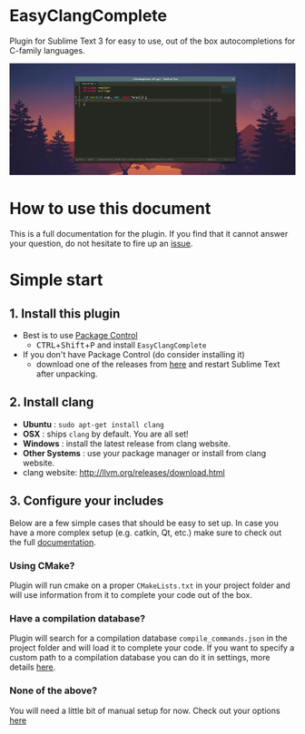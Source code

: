 # EasyClangComplete #

Plugin for Sublime Text 3 for easy to use, out of the box autocompletions for
C-family languages.

![Example](img/autocomplete.gif)

# How to use this document #
This is a full documentation for the plugin. If you find that it cannot answer your question, do not hesitate to fire up an [issue](https://github.com/niosus/EasyClangComplete/issues).

# Simple start #

## 1. Install this plugin ##
- Best is to use [Package Control](https://packagecontrol.io/installation)
  + <kbd>CTRL</kbd>+<kbd>Shift</kbd>+<kbd>P</kbd> and install
    `EasyClangComplete`
- If you don't have Package Control (do consider installing it)
  + download one of the releases from
    [here](https://github.com/niosus/EasyClangComplete/releases) and restart Sublime Text after unpacking.

## 2. Install clang ##
- **Ubuntu**        : `sudo apt-get install clang`
- **OSX**           : ships `clang` by default. You are all set!
- **Windows**       : install the latest release from clang website.
- **Other Systems** : use your package manager or install from clang website.
- clang website: http://llvm.org/releases/download.html

## 3. Configure your includes ##
Below are a few simple cases that should be easy to set up. In case you have a
more complex setup (e.g. catkin, Qt, etc.) make sure to check out the full
[documentation](configs.md).

### Using CMake? ###
Plugin will run cmake on a proper `CMakeLists.txt` in your project folder and
will use information from it to complete your code out of the box.

### Have a compilation database? ###
Plugin will search for a compilation database `compile_commands.json` in the
project folder and will load it to complete your code. If you want to specify a custom path to a compilation database you can do it in settings, more details [here](configs.md).

### None of the above? ###
You will need a little bit of manual setup for now. Check out your options
[here](configs.md)
